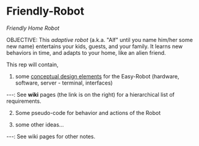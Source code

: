 # Friendly-Robot
*Friendly Home Robot* 

OBJECTIVE: This *adaptive robot* (a.k.a. "Alf" until you name him/her some new name) entertains your kids, guests, and your family. It learns new behaviors in time, and adapts to your home, like an alien friend.

This rep will contain,

1) some [conceptual design elements](https://github.com/gurkanctn/Easy-Robot-1/wiki/0-TLRD) for the Easy-Robot (hardware, software, server - terminal, interfaces)

---: See **wiki** pages (the link is on the right) for a hierarchical list of requirements.

2) Some pseudo-code for behavior and actions of the Robot


3) some other ideas...

---: See wiki pages for other notes.
